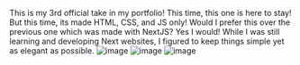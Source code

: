 This is my 3rd official take in my portfolio! This time, this one is here to stay!
But this time, its made HTML, CSS, and JS only! Would I prefer this over the previous one which was made with NextJS? Yes I would!
While I was still learning and developing Next websites, I figured to keep things simple yet as elegant as possible.
![image](https://github.com/user-attachments/assets/6cee3887-2aeb-41dc-a279-4bfa766e4fc4)
![image](https://github.com/user-attachments/assets/a9b2ba32-5c7c-4b17-bdb5-aee9e6af1771)
![image](https://github.com/user-attachments/assets/8bcc5d97-82a5-42db-aeef-aff8efbfc942)

